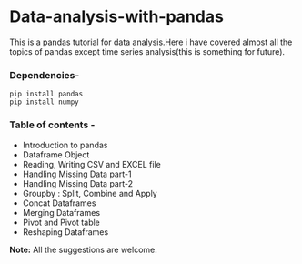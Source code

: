 # Data-analysis-with-pandas
This is a pandas tutorial for data analysis.Here i have covered almost all the topics of pandas except time series analysis(this is something for future).
### Dependencies-
   ` pip install pandas ` <br>
   ` pip install numpy `
   
### Table of contents -
  * Introduction to pandas
  * Dataframe Object
  * Reading, Writing CSV and EXCEL file
  * Handling Missing Data part-1
  * Handling Missing Data part-2
  * Groupby : Split, Combine and Apply
  * Concat Dataframes
  * Merging Dataframes
  * Pivot and Pivot table
  * Reshaping Dataframes<br>
  
**Note:** All the suggestions are welcome.
